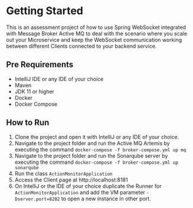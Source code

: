 # Getting Started

This is an assessment project of how to use Spring WebSocket integrated with Message Broker Active MQ to deal with the scenario where you scale out your Microservice and keep the WebSocket communication working between different Clients connected to your backend service.

## Pre Requirements
- IntelliJ IDE or any IDE of your choice
- Maven
- JDK 11 or higher
- Docker
- Docker Compose

## How to Run

1. Clone the project and open it with IntelliJ or any IDE of your choice.
2. Navigate to the project folder and run the Active MQ Artemis by executing the command `docker-compose -f broker-compose.yml up mq`
3. Navigate to the project folder and run the Sonarqube server by executing the command  `docker-compose -f broker-compose.yml up sonarqube`
4. Run the class `ActionMonitorApplication`
5. Access the Client page at http://localhost:8181
6. On IntelliJ or the IDE of your choice duplicate the Runner for `ActionMonitorApplication` and add the VM parameter `-Dserver.port=8282` to open a new instance in other port.



